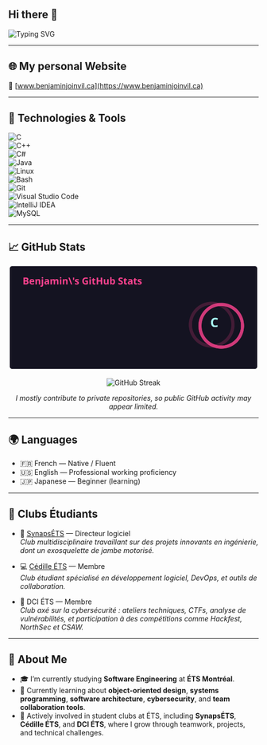 ## Hi there 👋

![Typing SVG](https://readme-typing-svg.demolab.com/?lines=Software+Engineering+Student;Cybersecurity+Enthusiast;Embedded+Systems+Developer;DevOps+&+Automation+Learner&center=true&width=500&height=50)

---

## 🌐 My personal Website

🔗 [www.benjaminjoinvil.ca](https://www.benjaminjoinvil.ca)

---

## 🔧 Technologies & Tools

![C](https://img.shields.io/badge/-C-333333?style=flat&logo=c)  
![C++](https://img.shields.io/badge/-C++-333333?style=flat&logo=c%2B%2B)  
![C#](https://img.shields.io/badge/-CSharp-333333?style=flat&logo=csharp)  
![Java](https://img.shields.io/badge/-Java-333333?style=flat&logo=java)  
![Linux](https://img.shields.io/badge/-Linux-333333?style=flat&logo=linux)  
![Bash](https://img.shields.io/badge/-Bash-333333?style=flat&logo=gnubash)  
![Git](https://img.shields.io/badge/-Git-333333?style=flat&logo=git)  
![Visual Studio Code](https://img.shields.io/badge/-VSCode-333333?style=flat&logo=visual-studio-code)  
![IntelliJ IDEA](https://img.shields.io/badge/-IntelliJ%20IDEA-333333?style=flat&logo=intellij-idea)  
![MySQL](https://img.shields.io/badge/-MySQL-333333?style=flat&logo=mysql)

---

## 📈 GitHub Stats

<p align="center">
  <img src="https://raw.githubusercontent.com/kingNomad3/github-stats-cache/main/github-stats.svg" alt="GitHub Stats" width="500" />
</p>

<p align="center">
  <img src="https://github-readme-streak-stats.herokuapp.com/?user=kingNomad3&theme=radical" alt="GitHub Streak" />
</p>

<p align="center"><em>I mostly contribute to private repositories, so public GitHub activity may appear limited.</em></p>

---

## 🌍 Languages

- 🇫🇷 French — Native / Fluent  
- 🇺🇸 English — Professional working proficiency  
- 🇯🇵 Japanese — Beginner (learning)

---

## 🤝 Clubs Étudiants

- 🦿 [SynapsÉTS](https://synapsets.etsmtl.ca/) — Directeur logiciel  
  *Club multidisciplinaire travaillant sur des projets innovants en ingénierie, dont un exosquelette de jambe motorisé.*

- 💻 [Cédille ÉTS](https://cedille.etsmtl.ca/) — Membre  
  *Club étudiant spécialisé en développement logiciel, DevOps, et outils de collaboration.*

- 🔐 DCI ÉTS — Membre  
  *Club axé sur la cybersécurité : ateliers techniques, CTFs, analyse de vulnérabilités, et participation à des compétitions comme Hackfest, NorthSec et CSAW.*

---

## 📌 About Me

- 🎓 I’m currently studying **Software Engineering** at **ÉTS Montréal**.
- 🌱 Currently learning about **object-oriented design**, **systems programming**, **software architecture**, **cybersecurity**, and **team collaboration tools**.
- 🤝 Actively involved in student clubs at ÉTS, including **SynapsÉTS**, **Cédille ÉTS**, and **DCI ÉTS**, where I grow through teamwork, projects, and technical challenges.

